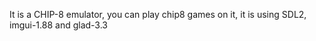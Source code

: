 It is a CHIP-8 emulator, you can play chip8 games on it, it is using SDL2, imgui-1.88 and glad-3.3 
